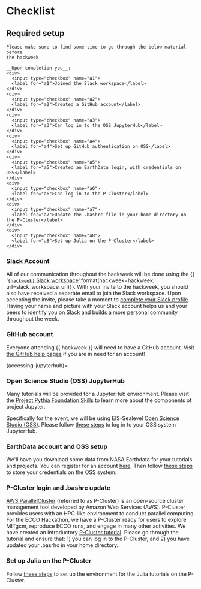 # Checklist
## Required setup

```{attention}
Please make sure to find some time to go through the below material before
the hackweek.

__Upon completion you__:
<div>
  <input type="checkbox" name="a1">
  <label for="a1">Joined the Slack workspace</label>
</div>
<div>
  <input type="checkbox" name="a2">
  <label for="a2">Created a GitHub account</label>
</div>
<div>
  <input type="checkbox" name="a3">
  <label for="a3">Can log in to the OSS JupyterHub</label>
</div>
<div>
  <input type="checkbox" name="a4">
  <label for="a4">Set up GitHub authentication on OSS</label>
</div>
<div>
  <input type="checkbox" name="a5">
  <label for="a5">Created an EarthData login, with credentials on OSS</label>
</div>
<div>
  <input type="checkbox" name="a6">
  <label for="a6">Can log in to the P-Cluster</label>
</div>
<div>
  <input type="checkbox" name="a7">
  <label for="a7">Update the .bashrc file in your home directory on the P-Cluster</label>
</div>
<div>
  <input type="checkbox" name="a8">
  <label for="a8">Set up Julia on the P-Cluster</label>
</div>
```

### Slack Account

All of our communication throughout the hackweek will be done using the
{{ '[`{hackweek}` Slack workspace]({url})'.format(hackweek=hackweek, url=slack_workspace_url)}}.
With your invite to the hackweek, you should also have received a separate
email to join the Slack workspace. Upon accepting the invite, please take a moment to
[complete your Slack profile](https://slack.com/help/articles/204092246-Edit-your-profile).
Having your name and picture with your Slack account helps us and your peers
to identify you on Slack and builds a more personal community throughout
the week.


### GitHub account

Everyone attending {{ hackweek }} will need to have a GitHub account.
Visit [the GitHub help pages](https://docs.github.com/en/get-started/start-your-journey/creating-an-account-on-github)
if you are in need for an account!

(accessing-jupyterhub)=
### Open Science Studio (OSS) JupyterHub

Many tutorials will be provided for a JupyterHub environment. Please visit the
[Project Pythia Foundation Skills](https://foundations.projectpythia.org/foundations/getting-started-jupyter.html)
to learn more about the components of project Jupyter.

Specifically for the event, we will be using EIS-Sealevel [Open Science Studio (OSS)](https://smce.nasa.gov/oss/). Please follow [these steps](https://ecco-hackweek.github.io/ecco-2024/preliminary/oss_intro.html) to log in to your OSS system JupyterHub.


### EarthData account and OSS setup

We'll have you download some data from NASA Earthdata for your tutorials and projects. You can register for an account [here](https://urs.earthdata.nasa.gov). Then follow [these steps](https://ecco-hackweek.github.io/ecco-2024/preliminary/Earthdata_credentials.html) to store your credentials on the OSS system.


### P-Cluster login and .bashrc update

[AWS ParallelCluster](https://docs.aws.amazon.com/parallelcluster/latest/ug/what-is-aws-parallelcluster.html) (referred to as P-Cluster) is an open-source cluster management tool developed by Amazon Web Services (AWS). P-Cluster provides users with an HPC-like environment to conduct parallel computing. For the ECCO Hackathon, we have a P-Cluster ready for users to explore MITgcm, reproduce ECCO runs, and engage in many other activities. We have created an introductory [P-Cluster tutorial](pcluster-login.ipynb). Please go through the tutorial and ensure that: 1) you can log in to the P-Cluster, and 2) you have updated your .basrhc in your home directory..


### Set up Julia on the P-Cluster

Follow [these steps](https://ecco-hackweek.github.io/ecco-2024/tutorials/Julia_setup/guidelines.html) to set up the environment for the Julia tutorials on the P-Cluster.